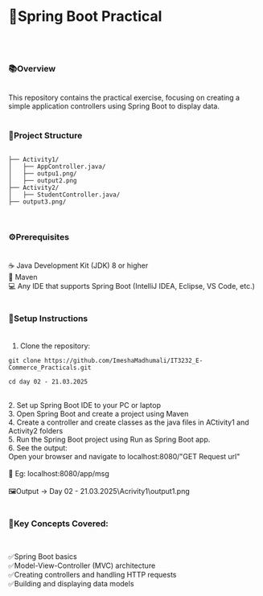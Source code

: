 # 🍃Spring Boot Practical        
<br><br>

### 📚Overview
<br>
This repository contains the practical exercise, focusing on creating a simple application controllers using Spring Boot to display data.
<br><br>

### 📂Project Structure<br>

```

├── Activity1/
│   ├── AppController.java/
│   ├── outpu1.png/
│   ├── output2.png
├── Activity2/
│   ├── StudentController.java/
├── output3.png/

```
<br>

### ⚙️Prerequisites<br><br>
☕ Java Development Kit (JDK) 8 or higher<br>
🔧 Maven<br>
💻 Any IDE that supports Spring Boot (IntelliJ IDEA, Eclipse, VS Code, etc.)
<br><br>

### 🚀Setup Instructions<br><br>
1. Clone the repository:

```
git clone https://github.com/ImeshaMadhumali/IT3232_E-Commerce_Practicals.git

cd day 02 - 21.03.2025
```
<br>
2. Set up Spring Boot IDE to your PC or laptop<br>
3. Open Spring Boot and create a project using Maven <br>
4. Create a controller and create classes as the java files in ACtivity1 and Activity2 folders<br>
5. Run the Spring Boot project using Run as Spring Boot app.<br>
6. See the output:<br>
Open your browser and navigate to localhost:8080/"GET Request url"<br><br>
📝 Eg: localhost:8080/app/msg<br><br>
🖼️Output -> Day 02 - 21.03.2025\Acrivity1\output1.png<br><br>

### 🔑Key Concepts Covered:
<br>

✅Spring Boot basics<br>
✅Model-View-Controller (MVC) architecture<br>
✅Creating controllers and handling HTTP requests<br>
✅Building and displaying data models<br>



